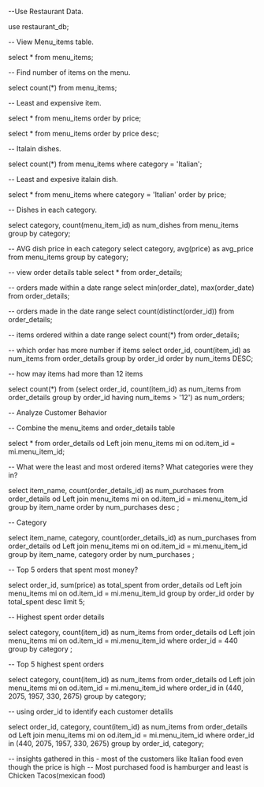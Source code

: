 --Use Restaurant Data.

use restaurant_db;

-- View Menu_items table.

select * from menu_items;

-- Find number of items on the menu.

select count(*) from menu_items;

-- Least and expensive item.

select * from menu_items
order by price;

select * from menu_items
order by price desc;

-- Italain dishes.

select count(*) from menu_items
where category = 'Italian';

-- Least and expesive italain dish.

select * from menu_items
where category = 'Italian'
order by price;

-- Dishes in each category.

select category, count(menu_item_id) as num_dishes
from menu_items
group by category;

-- AVG dish price in each category
select category, avg(price) as avg_price
from menu_items
group by category;

-- view order details table 
select * from order_details;

-- orders made within a date range 
select min(order_date), max(order_date) from order_details;

-- orders made in the date range
select count(distinct(order_id)) from order_details;

-- items ordered within a date range
select count(*) from order_details;

-- which order has more number if items
select order_id, count(item_id) as num_items 
from order_details
group by order_id
order by num_items DESC;

-- how may items had more than 12 items

select count(*) from
(select order_id, count(item_id) as num_items 
from order_details
group by order_id
having num_items > '12') as num_orders;


-- Analyze Customer Behavior

-- Combine the menu_items and order_details table 

select *
from order_details od Left join menu_items mi
     on od.item_id = mi.menu_item_id;
     
-- What were the least and most ordered items? What categories were they in?

select item_name, count(order_details_id) as num_purchases
from order_details od Left join menu_items mi
     on od.item_id = mi.menu_item_id
group by item_name 
order by num_purchases desc ;

-- Category

select item_name, category, count(order_details_id) as num_purchases
from order_details od Left join menu_items mi
     on od.item_id = mi.menu_item_id
group by item_name, category 
order by num_purchases ;

-- Top 5 orders that spent most money?

select order_id, sum(price) as total_spent
from order_details od Left join menu_items mi
     on od.item_id = mi.menu_item_id
group by order_id
order by total_spent desc
limit 5;   

-- Highest spent order details

select category, count(item_id) as num_items 
from order_details od Left join menu_items mi
     on od.item_id = mi.menu_item_id
where order_id = 440
group by category ;  
     
--  Top 5 highest spent orders
    
select category, count(item_id) as num_items 
from order_details od Left join menu_items mi
     on od.item_id = mi.menu_item_id
where order_id in (440, 2075, 1957, 330, 2675)
group by category; 

 -- using order_id to identify each customer detalils 

select order_id, category, count(item_id) as num_items 
from order_details od Left join menu_items mi
     on od.item_id = mi.menu_item_id
where order_id in (440, 2075, 1957, 330, 2675)
group by order_id, category;
     
-- insights gathered in this - most of the customers like Italian food even though the price is high
-- Most purchased food is hamburger and least is Chicken Tacos(mexican food)
